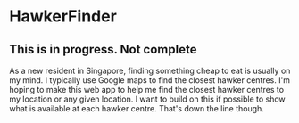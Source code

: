 # HawkerFinder

## This is in progress.  Not complete

As a new resident in Singapore, finding something cheap to eat is usually on my mind.  I typically use Google maps to find the closest hawker centres.  I'm hoping to make this web app to help me find the closest hawker centres to my location or any given location.  I want to build on this if possible to show what is available at each hawker centre.  That's down the line though.